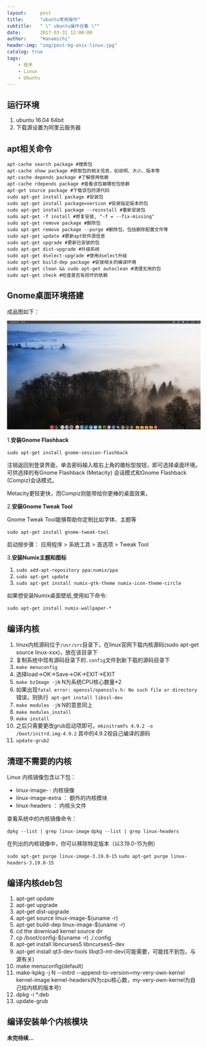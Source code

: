 ```yaml
---
layout:     post
title:      "ubuntu常用操作"
subtitle:   " \" ubuntu操作合集 \""
date:       2017-03-31 12:00:00
author:     "Hanamichi"
header-img: "img/post-bg-unix-linux.jpg"
catalog: true
tags:
    - 技术
    - Linux
    - Ubuntu
---
```



## 运行环境
1. ubuntu 16.04 64bit
2. 下载源设置为阿里云服务器

## apt相关命令

```
apt-cache search package #搜索包  
apt-cache show package #获取包的相关信息，如说明、大小、版本等  
apt-cache depends package #了解使用依赖  
apt-cache rdepends package #查看该包被哪些包依赖  
apt-get source package #下载该包的源代码  
sudo apt-get install package #安装包  
sudo apt-get install package=version #安装指定版本的包  
sudo apt-get install package --reinstall #重新安装包  
sudo apt-get -f install #修复安装, "-f = --fix-missing"  
sudo apt-get remove package #删除包  
sudo apt-get remove package --purge #删除包，包括删除配置文件等  
sudo apt-get update #更新apt软件源信息  
sudo apt-get upgrade #更新已安装的包  
sudo apt-get dist-upgrade #升级系统  
sudo apt-get dselect-upgrade #使用dselect升级  
sudo apt-get build-dep package #安装相关的编译环境  
sudo apt-get clean && sudo apt-get autoclean #清理无用的包  
sudo apt-get check #检查是否有损坏的依赖 
```

## Gnome桌面环境搭建

成品图如下：

![ubuntu_gnome_desktop](/img/in-post/ubuntu_gnome_desktop.png)

1.**安装Gnome Flashback**

`sudo apt-get install gnome-session-flashback`

注销返回到登录界面，单击密码输入框右上角的徽标型按钮，即可选择桌面环境。可供选择的有Gnome Flashback (Metacity) 会话模式和Gnome Flashback (Compiz)会话模式。

Metacity更轻更快，而Compiz则能带给你更棒的桌面效果。

2.**安装Gnome Tweak Tool**

Gnome Tweak Tool能够帮助你定制比如字体、主题等

`sudo apt-get install gnome-tweak-tool`

启动按步骤： 应用程序 > 系统工具 > 首选项 > Tweak Tool

3.**安装Numix主题和图标**

1. `sudo add-apt-repository ppa:numix/ppa`
2. `sudo apt-get update`
3. `sudo apt-get install numix-gtk-theme numix-icon-theme-circle`

如果想安装Numix桌面壁纸,使用如下命令:

`sudo apt-get install numix-wallpaper-*`

## 编译内核

1. linux内核源码位于`/usr/src`目录下，在linux官网下载内核源码(sudo apt-get source linux-xxx)，放在该目录下
2. 复制系统中现有源码目录下的`.config`文件到新下载的源码目录下
3. `make menuconfig`
4. 选择load→OK→Save→OK→EXIT→EXIT
5. `make bzImage -jN` N为系统CPU核心数量\*2
6. 如果出现`fatal error: openssl/opensslv.h: No such file or directory`错误，则执行` apt-get install libssl-dev`
7. `make modules -jN` N的意思同上
8. `make modules_install`
9. `make install`
10. 之后只需要更改grub启动项即可。`mkinitramfs 4.9.2 -o /boot/initrd.img-4.9.2` 其中的4.9.2视自己编译的源码
11. `update-grub2`



## 清理不需要的内核

Linux 内核镜像包含以下包：
* linux-image- : 内核镜像
* linux-image-extra ： 额外的内核模块
* linux-headers ： 内核头文件

查看系统中的内核镜像命令：

`dpkg --list | grep linux-image`
`dpkg --list | grep linux-headers`

在列出的内核镜像中，你可以移除特定版本（以3.19.0-15为例）

`sudo apt-get purge linux-image-3.19.0-15`
`sudo apt-get purge linux-headers-3.19.0-15`

## 编译内核deb包

1. apt-get update
2. apt-get upgrade
3. apt-get dist-upgrade
4. apt-get source linux-image-$(uname -r)
5. apt-get build-dep linux-image-$(uname -r)
6. cd the download kernel source dir
7. cp /boot/config-$(uname -r) ./.config
8. apt-get install libncurses5 libncurses5-dev
9. apt-get install qt3-dev-tools libqt3-mt-dev(可能需要，可能找不到包，与源有关)
10. make menuconfig(default)
11. make-kpkg -j N --initrd --append-to-version=my-very-own-kernel kernel-image kernel-headers(N为cpu核心数，my-very-own-kernel为自己给内核的版本号)
12. dpkg -i *.deb
13. update-grub

## 编译安装单个内核模块



**未完待续...**